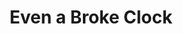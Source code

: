 ---
layout: item
title: Even a Broke Clock
description: Spider mum, bottle cap, watch.
image: partsInside_Scan04.png
tags:
    - time
    - bottle caps
    - flowers
ID: parts-inside
---
